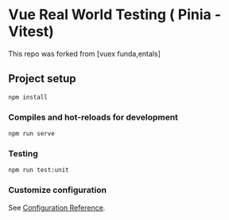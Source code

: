 # Vue Real World Testing ( Pinia - Vitest)

This repo was forked from [vuex funda,entals]

## Project setup
```
npm install
```

### Compiles and hot-reloads for development
```
npm run serve
```

### Testing
```
npm run test:unit
```

### Customize configuration
See [Configuration Reference](https://cli.vuejs.org/config/).
